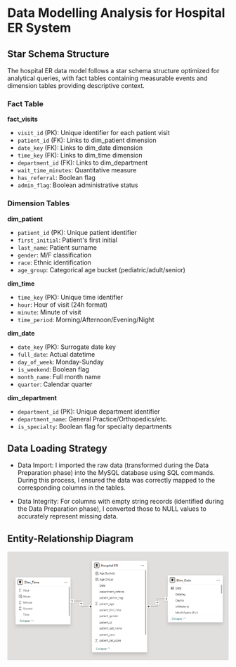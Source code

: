 # Data Modelling Analysis for Hospital ER System

## Star Schema Structure

The hospital ER data model follows a star schema structure optimized for analytical queries, with fact tables containing measurable events and dimension tables providing descriptive context.

### Fact Table
**fact_visits**
- `visit_id` (PK): Unique identifier for each patient visit  
- `patient_id` (FK): Links to dim_patient dimension  
- `date_key` (FK): Links to dim_date dimension  
- `time_key` (FK): Links to dim_time dimension  
- `department_id` (FK): Links to dim_department  
- `wait_time_minutes`: Quantitative measure  
- `has_referral`: Boolean flag  
- `admin_flag`: Boolean administrative status  

### Dimension Tables

**dim_patient**
- `patient_id` (PK): Unique patient identifier  
- `first_initial`: Patient's first initial  
- `last_name`: Patient surname  
- `gender`: M/F classification  
- `race`: Ethnic identification  
- `age_group`: Categorical age bucket (pediatric/adult/senior)  

**dim_time**
- `time_key` (PK): Unique time identifier  
- `hour`: Hour of visit (24h format)  
- `minute`: Minute of visit  
- `time_period`: Morning/Afternoon/Evening/Night  

**dim_date**  
- `date_key` (PK): Surrogate date key  
- `full_date`: Actual datetime  
- `day_of_week`: Monday-Sunday  
- `is_weekend`: Boolean flag  
- `month_name`: Full month name  
- `quarter`: Calendar quarter  

**dim_department**
- `department_id` (PK): Unique department identifier  
- `department_name`: General Practice/Orthopedics/etc.  
- `is_specialty`: Boolean flag for specialty departments  

## Data Loading Strategy

- Data Import: I imported the raw data (transformed during the Data Preparation phase) into the MySQL database using SQL commands. During this process, I ensured the data was correctly mapped to the corresponding columns in the tables.

- Data Integrity: For columns with empty string records (identified during the Data Preparation phase), I converted those to NULL values to accurately represent missing data. 

## Entity-Relationship Diagram
![Data](hospital_model.png)
